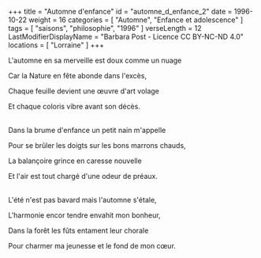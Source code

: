 +++
title = "Automne d'enfance"
id = "automne_d_enfance_2"
date = 1996-10-22
weight = 16
categories = [ "Automne", "Enfance et adolescence" ]
tags = [ "saisons", "philosophie", "1996" ]
verseLength = 12
LastModifierDisplayName = "Barbara Post - Licence CC BY-NC-ND 4.0"
locations = [ "Lorraine" ]
+++

L'automne en sa merveille est doux comme un nuage

Car la Nature en fête abonde dans l'excès,

Chaque feuille devient une œuvre d'art volage

Et chaque coloris vibre avant son décès.

 \
Dans la brume d'enfance un petit nain m'appelle

Pour se brûler les doigts sur les bons marrons chauds,

La balançoire grince en caresse nouvelle

Et l'air est tout chargé d'une odeur de préaux.

 \
L'été n'est pas bavard mais l'automne s'étale,

L'harmonie encor tendre envahit mon bonheur,

Dans la forêt les fûts entament leur chorale

Pour charmer ma jeunesse et le fond de mon cœur.
